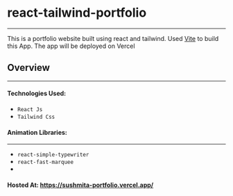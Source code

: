 # react-tailwind-portfolio

---

This is a portfolio website built using react and tailwind. Used [Vite](https://vitejs.dev/guide/) to build this App. The app will be deployed on Vercel

## Overview

---

#### Technologies Used:

- `React Js`
- `Tailwind Css`

#### Animation Libraries:

---

- `react-simple-typewriter`
- `react-fast-marquee`
- 

#### **Hosted At:** https://sushmita-portfolio.vercel.app/
